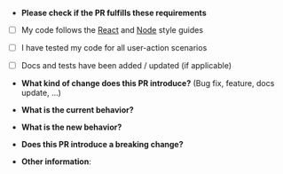 * **Please check if the PR fulfills these requirements**
- [ ] My code follows the [React](https://github.com/airbnb/javascript/tree/master/react) and [Node](https://github.com/felixge/node-style-guide) style guides
- [ ] I have tested my code for all user-action scenarios
- [ ] Docs and tests have been added / updated (if applicable)


* **What kind of change does this PR introduce?** (Bug fix, feature, docs update, ...)



* **What is the current behavior?** 



* **What is the new behavior?**



* **Does this PR introduce a breaking change?**



* **Other information**:
